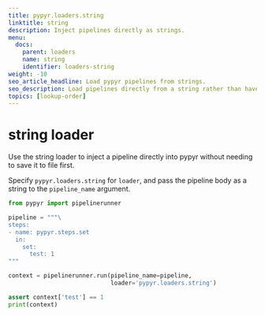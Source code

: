 ```yaml
---
title: pypyr.loaders.string
linktitle: string
description: Inject pipelines directly as strings.
menu:
  docs:
    parent: loaders
    name: string
    identifier: loaders-string
weight: -10
seo_article_headline: Load pypyr pipelines from strings.
seo_description: Load pipelines directly from a string rather than have to create a file first.
topics: [lookup-order]
---
```

# string loader
Use the string loader to inject a pipeline directly into pypyr without needing
to save it to file first.

Specify `pypyr.loaders.string` for `loader`, and pass the pipeline body as a
string to the `pipeline_name` argument.

```python
from pypyr import pipelinerunner

pipeline = """\
steps:
- name: pypyr.steps.set
  in:
    set:
      test: 1
"""

context = pipelinerunner.run(pipeline_name=pipeline,
                             loader='pypyr.loaders.string')

assert context['test'] == 1
print(context)
```